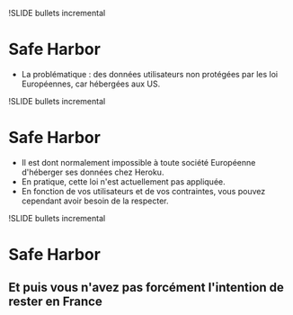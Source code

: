 !SLIDE bullets incremental
# Safe Harbor

* La problématique : des données utilisateurs non protégées par les loi Européennes, car hébergées aux US.

!SLIDE bullets incremental
# Safe Harbor

* Il est dont normalement impossible à toute société Européenne d'héberger ses données chez Heroku.
* En pratique, cette loi n'est actuellement pas appliquée.
* En fonction de vos utilisateurs et de vos contraintes, vous pouvez cependant avoir besoin de la respecter.

!SLIDE bullets incremental
# Safe Harbor
## Et puis vous n'avez pas forcément l'intention de rester en France
